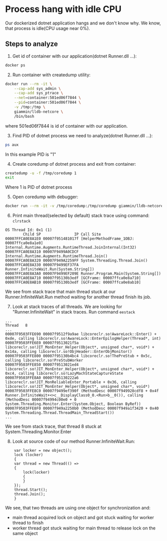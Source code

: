 # Process hang with idle CPU
Our dockerized dotnet application hangs and we don't know why.
We know, that process is idle(CPU usage near 0%).

## Steps to analyze
1. Get id of container with our application(dotnet Runner.dll ...):
```bash
docker ps
```

2. Run container with createdump utility:
```bash
docker run --rm -it \
	--cap-add sys_admin \
	--cap-add sys_ptrace \
	--net=container:501ed06f7844 \
	--pid=container:501ed06f7844 \
	-v /tmp:/tmp \
	giammin/lldb-netcore \
	/bin/bash
```
where 501ed06f7844 is id of container with our application.

3. Find PID of dotnet process we need to analyze(dotnet Runner.dll ...):
```bash
ps aux
```
In this example PID is "1"

4. Create coredump of dotnet process and exit from container:
```bash
createdump -u -f /tmp/coredump 1
exit
```
Where 1 is PID of dotnet process

5. Open coredump with debugger:
```bash
docker run --rm -it -v /tmp/coredump:/tmp/coredump giammin/lldb-netcore
```

6. Print main thread(selected by default) stack trace using command: `clrstack`
```
OS Thread Id: 0x1 (1)
        Child SP               IP Call Site
00007FFCA0E8A1E0 00007f951481017f [HelperMethodFrame_1OBJ: 00007ffca0e8a1e0] Internal.Runtime.Augments.RuntimeThread.JoinInternal(Int32)
00007FFCA0E8A310 00007F9499A0CDCF Internal.Runtime.Augments.RuntimeThread.Join()
00007FFCA0E8A320 00007F949A2259FF System.Threading.Thread.Join()
00007FFCA0E8A330 00007F9499EF37FA Runner.InfiniteWait.Run(System.String[])
00007FFCA0E8A3A0 00007F9499EF209E Runner.Program.Main(System.String[])
00007FFCA0E8A710 00007f95130b3edf [GCFrame: 00007ffca0e8a710]
00007FFCA0E8AB10 00007f95130b3edf [GCFrame: 00007ffca0e8ab10]
```
We see from stack trace that main thread stuck at our Runner.InfiniteWait.Run method waiting for another thread finish its job.

7. Look at stack traces of all threads. We are looking for "Runner.InfiniteWait" in stack traces. Run command `eestack`
```
...
Thread   8
...
00007F9503FFE690 00007f9512f9a9ae libcoreclr.so!AwareLock::Enter() + 0xde, calling libcoreclr.so!AwareLock::EnterEpilogHelper(Thread*, int)
00007F9503FFE6E0 00007f9513021f5a libcoreclr.so!JIT_MonEnter_Helper(Object*, unsigned char*, void*) + 0x14a, calling libcoreclr.so!ObjHeader::EnterObjMonitor()
00007F9503FFE800 00007f95130b4bc4 libcoreclr.so!ThePreStub + 0x5c, calling libcoreclr.so!PreStubWorker
00007F9503FFE850 00007f9513021ed4 libcoreclr.so!JIT_MonEnter_Helper(Object*, unsigned char*, void*) + 0xc4, calling libcoreclr.so!LazyMachStateCaptureState
00007F9503FFE8A0 00007f95130222a6 libcoreclr.so!JIT_MonReliableEnter_Portable + 0x36, calling libcoreclr.so!JIT_MonEnter_Helper(Object*, unsigned char*, void*)
00007F9503FFE8C0 00007f9499ef390f (MethodDesc 00007f949928cdf8 + 0x4f Runner.InfiniteWait+<>c__DisplayClass0_0.<Run>b__0()), calling (MethodDesc 00007f94994c00e0 + 0 System.Threading.Monitor.Enter(System.Object, Boolean ByRef))
00007F9503FFE8F0 00007f949a2250b0 (MethodDesc 00007f949a1f3420 + 0x40 System.Threading.Thread.ThreadMain_ThreadStart())
...
```
We see from stack trace, that thread 8 stuck at System.Threading.Monitor.Enter

8. Look at source code of our method Runner.InfiniteWait.Run: 
```
    var locker = new object();
    lock (locker)
    {
	var thread = new Thread(() =>
	{
	    lock(locker)
	    {
	    }
	});
	thread.Start();
	thread.Join();
    }
```
We see, that two threads are using one object for synchronization and:
- main thread acquired lock on object and got stuck waiting for worker thread to finish
- worker thread got stuck waiting for main thread to release lock on the same object
